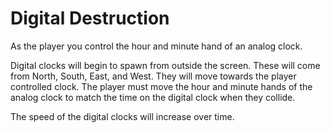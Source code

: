 # Digital Destruction

As the player you control the hour and minute hand of an analog clock.

Digital clocks will begin to spawn from outside the screen. These will come from North, South, East, and West.
They will move towards the player controlled clock. The player must move the hour and minute hands of the analog
clock to match the time on the digital clock when they collide.

The speed of the digital clocks will increase over time.
